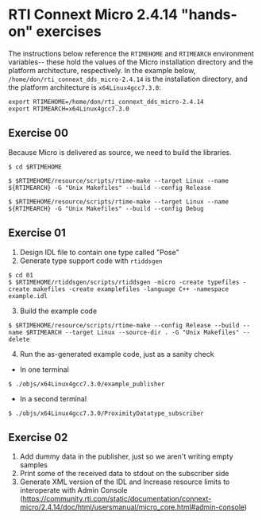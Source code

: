 # RTI Connext Micro 2.4.14 "hands-on" exercises

The instructions below reference the `RTIMEHOME` and `RTIMEARCH` environment variables-- these hold the values of the Micro installation directory and the platform architecture, respectively. In the example below, `/home/don/rti_connext_dds_micro-2.4.14` is the installation directory, and the platform architecture is `x64Linux4gcc7.3.0`:
```
export RTIMEHOME=/home/don/rti_connext_dds_micro-2.4.14
export RTIMEARCH=x64Linux4gcc7.3.0
```

## Exercise 00

Because Micro is delivered as source, we need to build the libraries.

```
$ cd $RTIMEHOME

$ $RTIMEHOME/resource/scripts/rtime-make --target Linux --name ${RTIMEARCH} -G "Unix Makefiles" --build --config Release

$ $RTIMEHOME/resource/scripts/rtime-make --target Linux --name ${RTIMEARCH} -G "Unix Makefiles" --build --config Debug
```
## Exercise 01

1) Design IDL file to contain one type called "Pose"
2) Generate type support code with `rtiddsgen`
```
$ cd 01
$ $RTIMEHOME/rtiddsgen/scripts/rtiddsgen -micro -create typefiles -create makefiles -create examplefiles -language C++ -namespace example.idl
```

3) Build the example code
``` 
$ $RTIMEHOME/resource/scripts/rtime-make --config Release --build --name $RTIMEARCH --target Linux --source-dir . -G "Unix Makefiles" --delete
```

4) Run the as-generated example code, just as a sanity check
- In one terminal 
```
$ ./objs/x64Linux4gcc7.3.0/example_publisher
```
- In a second terminal 
```
$ ./objs/x64Linux4gcc7.3.0/ProximityDatatype_subscriber
```

## Exercise 02

1) Add dummy data in the publisher, just so we aren't writing empty samples
2) Print some of the received data to stdout on the subscriber side
3) Generate XML version of the IDL and Increase resource limits to interoperate with Admin Console
  (https://community.rti.com/static/documentation/connext-micro/2.4.14/doc/html/usersmanual/micro_core.html#admin-console)